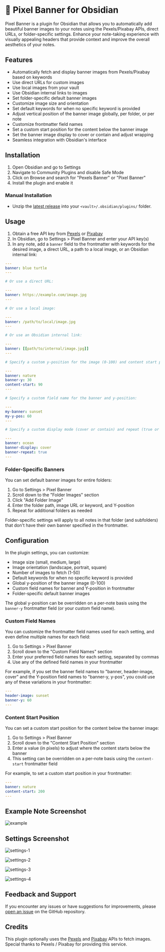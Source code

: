 # 🚩 Pixel Banner for Obsidian

Pixel Banner is a plugin for Obsidian that allows you to automatically add beautiful banner images to your notes using the Pexels/Pixabay APIs, direct URLs, or folder-specific settings. Enhance your note-taking experience with visually appealing headers that provide context and improve the overall aesthetics of your notes.

## Features

- Automatically fetch and display banner images from Pexels/Pixabay based on keywords
- Use direct URLs for custom images
- Use local images from your vault
- Use Obsidian internal links to images
- Set folder-specific default banner images
- Customize image size and orientation
- Set default keywords for when no specific keyword is provided
- Adjust vertical position of the banner image globally, per folder, or per note
- Customize frontmatter field names
- Set a custom start position for the content below the banner image
- Set the banner image display to cover or contain and adjust wrapping
- Seamless integration with Obsidian's interface

## Installation

1. Open Obsidian and go to Settings
2. Navigate to Community Plugins and disable Safe Mode
3. Click on Browse and search for "Pexels Banner" or "Pixel Banner"
4. Install the plugin and enable it

### Manual Installation
- Unzip the [latest release](https://github.com/jparkerweb/pixel-banner/releases/latest) into your `<vault>/.obsidian/plugins/` folder.

## Usage

1. Obtain a free API key from [Pexels](https://www.pexels.com/api/) or [Pixabay](https://pixabay.com/api/docs/)
2. In Obsidian, go to Settings > Pixel Banner and enter your API key(s)
3. In any note, add a `banner` field to the frontmatter with keywords for the desired image, a direct URL, a path to a local image, or an Obsidian internal link:

```yaml
---
banner: blue turtle
---

# Or use a direct URL:

---
banner: https://example.com/image.jpg
---

# Or use a local image:

---
banner: /path/to/local/image.jpg
---

# Or use an Obsidian internal link:

---
banner: [[path/to/internal/image.jpg]]
---

# Specify a custom y-position for the image (0-100) and content start position (in pixels):

---
banner: nature
banner-y: 30
content-start: 90
---

# Specify a custom field name for the banner and y-position:

---
my-banner: sunset
my-y-pos: 60
---

# Specify a custom display mode (cover or contain) and repeat (true or false):

---
banner: ocean
banner-display: cover
banner-repeat: true
---
```

### Folder-Specific Banners

You can set default banner images for entire folders:

1. Go to Settings > Pixel Banner
2. Scroll down to the "Folder Images" section
3. Click "Add Folder Image"
4. Enter the folder path, image URL or keyword, and Y-position
5. Repeat for additional folders as needed

Folder-specific settings will apply to all notes in that folder (and subfolders) that don't have their own banner specified in the frontmatter.

## Configuration

In the plugin settings, you can customize:

- Image size (small, medium, large)
- Image orientation (landscape, portrait, square)
- Number of images to fetch (1-50)
- Default keywords for when no specific keyword is provided
- Global y-position of the banner image (0-100)
- Custom field names for banner and Y-position in frontmatter
- Folder-specific default banner images

The global y-position can be overridden on a per-note basis using the `banner-y` frontmatter field (or your custom field name).

### Custom Field Names

You can customize the frontmatter field names used for each setting, and even define multiple names for each field:

1. Go to Settings > Pixel Banner
2. Scroll down to the "Custom Field Names" section
3. Enter your preferred field names for each setting, separated by commas
4. Use any of the defined field names in your frontmatter

For example, if you set the banner field names to "banner, header-image, cover" and the Y-position field names to "banner-y, y-pos", you could use any of these variations in your frontmatter:

```yaml
---
header-image: sunset
banner-y: 60
---
```

### Content Start Position

You can set a custom start position for the content below the banner image:

1. Go to Settings > Pixel Banner
2. Scroll down to the "Content Start Position" section
3. Enter a value (in pixels) to adjust where the content starts below the banner
4. This setting can be overridden on a per-note basis using the `content-start` frontmatter field

For example, to set a custom start position in your frontmatter:

```yaml
---
banner: nature
content-start: 200
---
```

## Example Note Screenshot

![example](example.jpg)

## Settings Screenshot

![settings-1](img/settings-1.jpg)

![settings-2](img/settings-2.jpg)

![settings-3](img/settings-3.jpg)

![settings-4](img/settings-4.jpg)

## Feedback and Support

If you encounter any issues or have suggestions for improvements, please [open an issue](https://github.com/jparkerweb/pixel-banner/issues) on the GitHub repository.

## Credits

This plugin optionally uses the [Pexels](https://www.pexels.com/api/) and [Pixabay](https://pixabay.com/api/docs/) APIs to fetch images. Special thanks to Pexels / Pixabay for providing this service.

